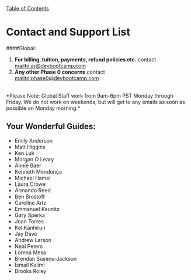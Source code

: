[Table of Contents](readme.md)

# Contact and Support List

####Global:
1. **For billing, tuition, payments, refund policies etc.** contact <mailto:ar@devbootcamp.com>
2. **Any other Phase 0 concerns** contact <mailto:phase0@devbootcamp.com><br>
<br>
*Please Note: Global Staff work from 9am-6pm PST Monday through Friday. We do not work on weekends, but will get to any emails as soon as possible on Monday morning.* 

## Your Wonderful Guides:

- Emily Anderson
- Matt Higgins
- Ken Luk
- Morgan O Leary
- Annie Baer
- Kenneth Mendonça
- Michael Hamel
- Laura Crowe
- Armando Reed
- Ben Brostoff
- Caroline Artz
- Emmanuel Kaunitz
- Gary Sperka
- Joan Torres
- Kel Kanhirun
- Jay Dave
- Andrew Larson
- Neal Peters
- Lorena Mesa
- Brendan Susens-Jackson
- Ismail Kalimi
- Brooks Roley
